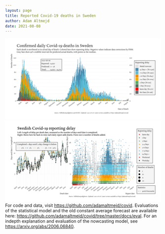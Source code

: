 ```yaml
---
layout: page
title: Reported Covid-19 deaths in Sweden
author: Adam Altmejd
date: 2021-08-08
---
```


![Graph of Swedish Covid-19 deaths with reporting delay.](deaths_lag_sweden_2021-08-08.png "Swedish Covid-19 deaths.")
![Graph of Swedish Covid-19 reporting delay in daily deaths.](lag_trend_sweden_2021-08-08.png "Trend in Swedish Covid-19 mortality reporting delay.")
For code and data, visit <https://github.com/adamaltmejd/covid>.
Evaluations of the statistical model and the old constant average forecast are available here: <https://github.com/adamaltmejd/covid/tree/master/docs/eval>.
For an indepth explanation and evaluation of the nowcasting model, see <https://arxiv.org/abs/2006.06840>.
